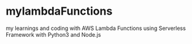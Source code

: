 # mylambdaFunctions
my learnings and coding with AWS Lambda Functions using Serverless Framework with Python3 and Node.js
